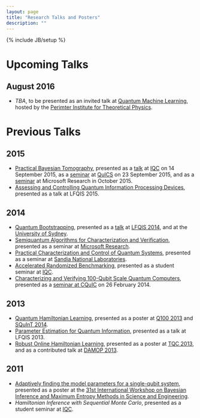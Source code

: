 ```yaml
---
layout: page
title: "Research Talks and Posters"
description: ""
---
```

{% include JB/setup %}

# Upcoming Talks #

## August 2016 ##

- *TBA*, to be presented as an invited talk at [Quantum Machine Learning](https://www.perimeterinstitute.ca/conferences/quantum-machine-learning), hosted by the [Perimter Institute for Theoretical Physics](https://www.perimeterinstitute.ca/).

# Previous Talks #

## 2015 ##

- [Practical Bayesian Tomography](../pbt/), presented as a [talk](iqc/09-2015) at [IQC](https://iqc.uwaterloo.ca) on 14 September 2015, as a [seminar](quics/09-2015) at [QuICS](https://quics.umd.edu/) on 23 September 2015, and as a [seminar](msr/10-2015) at Microsoft Research in October 2015.
- [Assessing and Controlling Quantum Information Processing Devices](lfqis-2015/), presented as a talk at LFQIS 2015.

## 2014 ##

- [Quantum Bootstrapping](../qbs/), presented as a [talk](lfqis-2014/) at [LFQIS 2014](http://lfqis.net/), and at the [University of Sydney](usydney-2014/).
- [Semiquantum Algorithms for Characterization and Verification](msr-2014/), presented as a seminar at [Microsoft Research](http://research.microsoft.com/en-us/).
- [Practical Characterization and Control of Quantum Systems](sandia-2014/), presented as a seminar at [Sandia National Laboratories](http://www.sandia.gov/).
- [Accelerated Randomized Benchmarking](../arb/), presented as a student seminar at [IQC](http://iqc.uwaterloo.ca).
- [Characterizing and Verifying 100-Qubit Scale Quantum Computers](unm-2014/), presented as a [seminar at CQuIC](https://panda.unm.edu/pandaweb/events/index.php?display=event&event_id=5014) on 26 February 2014.

## 2013 ##

- [Quantum Hamiltonian Learning](../qhl/), presented as a poster at [Q100 2013](http://researcher.watson.ibm.com/researcher/view_project.php?id=4847) and [SQuInT 2014](http://panda.unm.edu/SQuInT/).
- [Parameter Estimation for Quantum Information](talks/lfqis2013/), presented as a talk at LFQIS 2013.
- [Robust Online Hamiltonian Learning](rohl/), presented as a poster at [TQC 2013](http://www.uoguelph.ca/quigs/tqc2013/), and as a contributed talk at [DAMOP 2013](http://www.aps.org/units/damop/meetings/annual/).

## 2011 ##

- [Adaptively finding the model parameters for a single-qubit system](maxent2011-poster.pdf), presented as a poster at the [31st International Workshop on Bayesian Inference and Maximum Entropy Methods in Science and Engineering](http://maxent2011.org/).
- *Hamiltonian Inference with Sequential Monte Carlo*, presented as a student seminar at [IQC](http://iqc.uwaterloo.ca).

